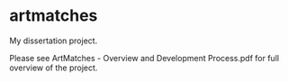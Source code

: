 # artmatches
My dissertation project.

Please see ArtMatches - Overview and Development Process.pdf for full overview of the project.
